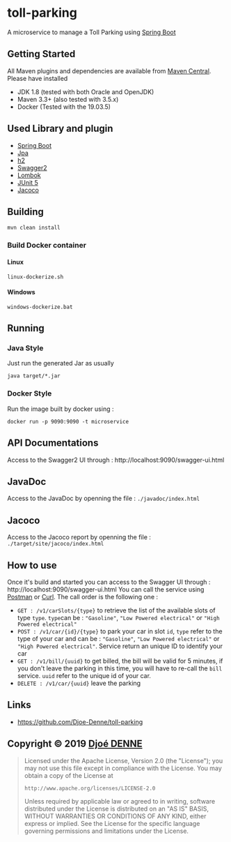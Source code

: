# toll-parking

A microservice to manage a Toll Parking using [Spring Boot](https://spring.io/projects/spring-boot)

##  Getting Started

All Maven plugins and dependencies are available from [Maven Central](https://search.maven.org/). Please have installed
* JDK 1.8 (tested with both Oracle and OpenJDK)
* Maven 3.3+ (also tested with 3.5.x)
* Docker (Tested with the 19.03.5)

## Used Library and plugin

* [Spring Boot](https://spring.io/projects/spring-boot)
* [Jpa](https://docs.spring.io/spring-data/jpa/docs/current/reference/html/#reference)
* [h2](https://www.h2database.com/html/main.html)
* [Swagger2](https://swagger.io/)
* [Lombok](http://projectlombok.org/)
* [JUnit 5](https://junit.org/junit5/)
* [Jacoco](https://www.jacoco.org/jacoco/)

## Building

```
mvn clean install
```

### Build Docker container
#### Linux

```
linux-dockerize.sh
```
#### Windows


```
windows-dockerize.bat
```
## Running

### Java Style

Just run the generated Jar as usually

```
java target/*.jar
```

### Docker Style

Run the image built by docker using :

```
docker run -p 9090:9090 -t microservice
```

## API Documentations

Access to the Swagger2 UI through : http://localhost:9090/swagger-ui.html

## JavaDoc

Access to the JavaDoc by openning the file : `./javadoc/index.html`

## Jacoco

Access to the Jacoco report by openning the file : `./target/site/jacoco/index.html`

## How to use

Once it's build and started you can access to the Swagger UI through :  http://localhost:9090/swagger-ui.html
You can call the service using [Postman](https://www.getpostman.com/) or [Curl](https://curl.haxx.se/). 
The call order is the following one :
* `GET : /v1/carSlots/{type}` to retrieve the list of the available slots of type `type`. `type`can be : `"Gasoline"`, `"Low Powered electrical"` or `"High Powered electrical"`
* `POST : /v1/car/{id}/{type}`  to park your car in slot `id`, `type` refer to the type of your car and can be : `"Gasoline"`, `"Low Powered electrical"` or `"High Powered electrical"`. Service return an unique ID to identify your car 
* `GET : /v1/bill/{uuid}` to get billed, the bill will be valid for 5 minutes, if you don't leave the parking in this time, you will have to re-call the `bill` service. `uuid` refer to the unique id of your car.
* `DELETE : /v1/car/{uuid}` leave the parking

## Links

* https://github.com/Djoe-Denne/toll-parking

## Copyright &copy; 2019 [Djoé DENNE](https://github.com/Djoe-Denne)

> Licensed under the Apache License, Version 2.0 (the "License");
> you may not use this file except in compliance with the License.
> You may obtain a copy of the License at
>
>     http://www.apache.org/licenses/LICENSE-2.0
>
> Unless required by applicable law or agreed to in writing, software
> distributed under the License is distributed on an "AS IS" BASIS,
> WITHOUT WARRANTIES OR CONDITIONS OF ANY KIND, either express or implied.
> See the License for the specific language governing permissions and
> limitations under the License.